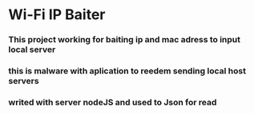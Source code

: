 # Wi-Fi IP Baiter
### This project working for baiting ip and mac adress to input local server 
### this is malware with aplication to reedem sending local host servers
### writed with server nodeJS and used to Json for read


